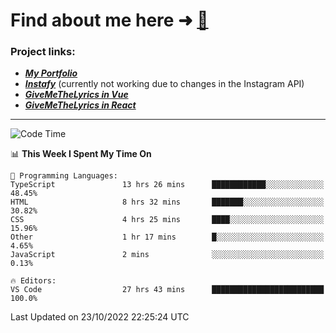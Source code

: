 # Find about me here ➜ [🧑](https://pauabella.dev)

### Project links:
- ***[My Portfolio](https://pauabella.dev)***
- ***[Instafy](https://instafy.me)*** (currently not working due to changes in the Instagram API)
- ***[GiveMeTheLyrics in Vue](https://lyrics.pauabella.dev)***
- ***[GiveMeTheLyrics in React](https://pauabella.dev/GiveMeTheLyrics)***

---
<!--START_SECTION:waka-->
![Code Time](http://img.shields.io/badge/Code%20Time-1%2C577%20hrs%2053%20mins-blue)

📊 **This Week I Spent My Time On** 

```text
💬 Programming Languages: 
TypeScript               13 hrs 26 mins      ████████████░░░░░░░░░░░░░   48.45% 
HTML                     8 hrs 32 mins       ███████░░░░░░░░░░░░░░░░░░   30.82% 
CSS                      4 hrs 25 mins       ████░░░░░░░░░░░░░░░░░░░░░   15.96% 
Other                    1 hr 17 mins        █░░░░░░░░░░░░░░░░░░░░░░░░   4.65% 
JavaScript               2 mins              ░░░░░░░░░░░░░░░░░░░░░░░░░   0.13%

🔥 Editors: 
VS Code                  27 hrs 43 mins      █████████████████████████   100.0%

```


 Last Updated on 23/10/2022 22:25:24 UTC
<!--END_SECTION:waka-->
